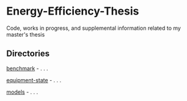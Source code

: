 # Energy-Efficiency-Thesis

Code, works in progress, and supplemental information related to my master's thesis

## Directories

[benchmark](benchmark/) - . . .

[equipment-state](equipment-state/) - . . .

[models](models/) - . . .